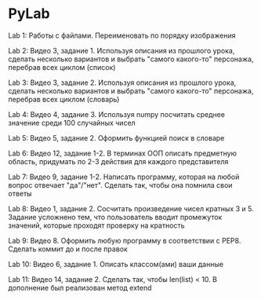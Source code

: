 # PyLab

Lab 1:
 Работы с файлами. Переименовать по порядку изображения
 
Lab 2:
  Видео 3, задание 1. Используя описания из прошлого урока, сделать несколько вариантов и выбрать "самого какого-то" персонажа, перебрав всех циклом (список)
  
Lab 3:
  Видео 3, задание 2. Используя описания из прошлого урока, сделать несколько вариантов и выбрать "самого какого-то" персонажа, перебрав всех циклом (словарь)
  
Lab 4:
  Видео 4, задание 3. Используя numpy посчитать среднее значение среди 100 случайных чисел

Lab 5:
  Видео 5, задание 2. Оформить функцией поиск в словаре

Lab 6:
  Видео 12, задание 1-2. В терминах ООП описать предметную область, придумать по 2-3 действия для каждого представителя

Lab 7:
  Видео 9, задание 1-2. Написать программу, которая на любой вопрос отвечает "да"/"нет". Сделать так, чтобы она помнила свои ответы

Lab 8:
  Видео 1, задание 2. Сосчитать произведение чисел кратных 3 и 5. Задание усложнено тем, что пользователь вводит промежуток значений, которые проходят проверку на кратность

Lab 9:
  Видео 8. Оформить любую программу в соответствии с PEP8. Сделать коммит до и после правок

Lab 10:
  Видео 6, задание 1. Описать классом(ами) ваши данные

Lab 11:
  Видео 14, задание 2. Сделать так, чтобы len(list) < 10. В дополнение был реализован метод extend
